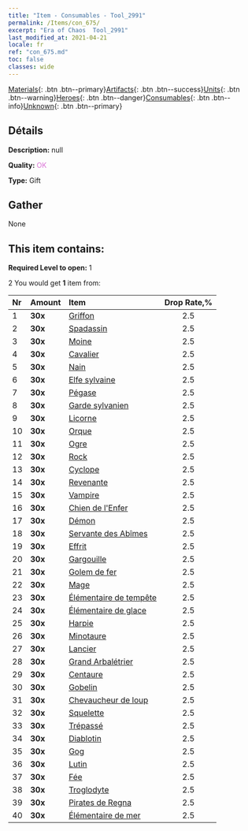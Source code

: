 ```yaml
---
title: "Item - Consumables - Tool_2991"
permalink: /Items/con_675/
excerpt: "Era of Chaos  Tool_2991"
last_modified_at: 2021-04-21
locale: fr
ref: "con_675.md"
toc: false
classes: wide
---
```

 [Materials](/fr/Items/){: .btn .btn--primary}[Artifacts](/fr/Items/Artifacts/){: .btn .btn--success}[Units](/fr/Items/Units/){: .btn .btn--warning}[Heroes](/fr/Items/Heroes/){: .btn .btn--danger}[Consumables](/fr/Items/Consumables/){: .btn .btn--info}[Unknown](/fr/Items/Unknown/){: .btn .btn--primary}

## Détails
 **Description:** null

 **Quality:** <span style="color: #DA70D6">OK</span>

 **Type:** Gift

## Gather

  None

## This item contains:

 **Required Level to open:** 1

 2 You would get **1** item  from:

  | Nr | Amount |     Item    | Drop Rate,% |
  |:---|:-------|:------------|:---------:|
  | 1 |  **30x** | [Griffon](/fr/Items/unt_192/) | 2.5 | 
  | 2 |  **30x** | [Spadassin](/fr/Items/unt_193/) | 2.5 | 
  | 3 |  **30x** | [Moine](/fr/Items/unt_194/) | 2.5 | 
  | 4 |  **30x** | [Cavalier ](/fr/Items/unt_195/) | 2.5 | 
  | 5 |  **30x** | [Nain](/fr/Items/unt_200/) | 2.5 | 
  | 6 |  **30x** | [Elfe sylvaine](/fr/Items/unt_201/) | 2.5 | 
  | 7 |  **30x** | [Pégase](/fr/Items/unt_202/) | 2.5 | 
  | 8 |  **30x** | [Garde sylvanien](/fr/Items/unt_203/) | 2.5 | 
  | 9 |  **30x** | [Licorne](/fr/Items/unt_204/) | 2.5 | 
  | 10 |  **30x** | [Orque](/fr/Items/unt_219/) | 2.5 | 
  | 11 |  **30x** | [Ogre](/fr/Items/unt_220/) | 2.5 | 
  | 12 |  **30x** | [Rock](/fr/Items/unt_221/) | 2.5 | 
  | 13 |  **30x** | [Cyclope](/fr/Items/unt_222/) | 2.5 | 
  | 14 |  **30x** | [Revenante](/fr/Items/unt_210/) | 2.5 | 
  | 15 |  **30x** | [Vampire](/fr/Items/unt_211/) | 2.5 | 
  | 16 |  **30x** | [Chien de l'Enfer](/fr/Items/unt_228/) | 2.5 | 
  | 17 |  **30x** | [Démon](/fr/Items/unt_229/) | 2.5 | 
  | 18 |  **30x** | [Servante des Abîmes](/fr/Items/unt_230/) | 2.5 | 
  | 19 |  **30x** | [Effrit](/fr/Items/unt_231/) | 2.5 | 
  | 20 |  **30x** | [Gargouille](/fr/Items/unt_236/) | 2.5 | 
  | 21 |  **30x** | [Golem de fer](/fr/Items/unt_237/) | 2.5 | 
  | 22 |  **30x** | [Mage](/fr/Items/unt_238/) | 2.5 | 
  | 23 |  **30x** | [Élémentaire de tempête](/fr/Items/unt_263/) | 2.5 | 
  | 24 |  **30x** | [Élémentaire de glace](/fr/Items/unt_264/) | 2.5 | 
  | 25 |  **30x** | [Harpie](/fr/Items/unt_245/) | 2.5 | 
  | 26 |  **30x** | [Minotaure](/fr/Items/unt_248/) | 2.5 | 
  | 27 |  **30x** | [Lancier](/fr/Items/unt_190/) | 2.5 | 
  | 28 |  **30x** | [Grand Arbalétrier](/fr/Items/unt_191/) | 2.5 | 
  | 29 |  **30x** | [Centaure](/fr/Items/unt_199/) | 2.5 | 
  | 30 |  **30x** | [Gobelin](/fr/Items/unt_217/) | 2.5 | 
  | 31 |  **30x** | [Chevaucheur de loup](/fr/Items/unt_218/) | 2.5 | 
  | 32 |  **30x** | [Squelette](/fr/Items/unt_208/) | 2.5 | 
  | 33 |  **30x** | [Trépassé](/fr/Items/unt_209/) | 2.5 | 
  | 34 |  **30x** | [Diablotin](/fr/Items/unt_226/) | 2.5 | 
  | 35 |  **30x** | [Gog](/fr/Items/unt_227/) | 2.5 | 
  | 36 |  **30x** | [Lutin](/fr/Items/unt_235/) | 2.5 | 
  | 37 |  **30x** | [Fée](/fr/Items/unt_262/) | 2.5 | 
  | 38 |  **30x** | [Troglodyte](/fr/Items/unt_244/) | 2.5 | 
  | 39 |  **30x** | [Pirates de Regna](/fr/Items/unt_273/) | 2.5 | 
  | 40 |  **30x** | [Élémentaire de mer](/fr/Items/unt_275/) | 2.5 | 
